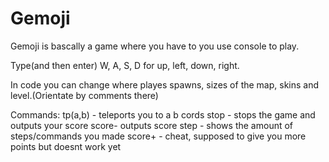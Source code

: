 # Gemoji

Gemoji is bascally a game where you have to you use console to play.

Type(and then enter) W, A, S, D for up, left, down, right.

In code you can change where playes spawns, sizes of the map, skins and level.(Orientate by comments there)

Commands: tp(a,b) - teleports you to a b cords stop - stops the game and outputs your score score- outputs score step - shows the amount of steps/commands you made score+ - cheat, supposed to give you more points but doesnt work yet
